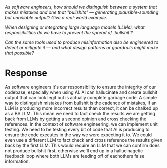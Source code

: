 *As software engineers, how should we distinguish between a system that makes mistakes and one that "bullshits" — generating plausible-sounding but unreliable output? Give a real-world example.*

*When designing or integrating large language models (LLMs), what responsibilities do we have to prevent the spread of 'bullshit'?*

*Can the same tools used to produce misinformation also be engineered to detect or mitigate it — and what design patterns or guardrails might make that possible?*

# Response
As software engineers it's our responsibility to ensure the integrity of our codebase, especially when using AI. AI can hallucinate and create bullshit output that can look legit but is actually complete garbage code. A simple way to distinguish mistakes from bullshit is the cadence of mistakes, if an LLM is producing more incorrect results than correct, it can be chalked up as a BS LLM. This mean we need to fact check the results we are getting back from LLMs by getting a second opinion and cross checking the references. In the context of software engineering, we can implement unit testing. We need to be testing every bit of code that AI is producing to ensure the code executes in the way we were expecting it to. We could even use a different LLM to fact check and cross reference the results given back by the first LLM. This would require an LLM that we can confirm does not produce bullshit first, otherwise we'll end up in a hallucinagetic feedback loop where both LLMs are feeding off of eachothers false information. 
